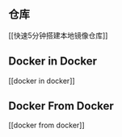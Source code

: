 ## 仓库

[[快速5分钟搭建本地镜像仓库]]

## Docker in Docker

[[docker in docker]]

## Docker From Docker

[[docker from docker]]
